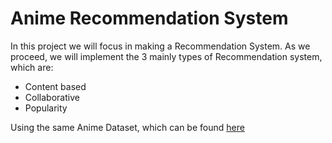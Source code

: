 # Anime Recommendation System

In this project we will focus in making a Recommendation System.
As we proceed, we will implement the 3 mainly types of Recommendation system, which are:
*   Content based
*   Collaborative
*   Popularity

Using the same Anime Dataset, which can be found [here](https://www.kaggle.com/datasets/CooperUnion/anime-recommendations-database)
